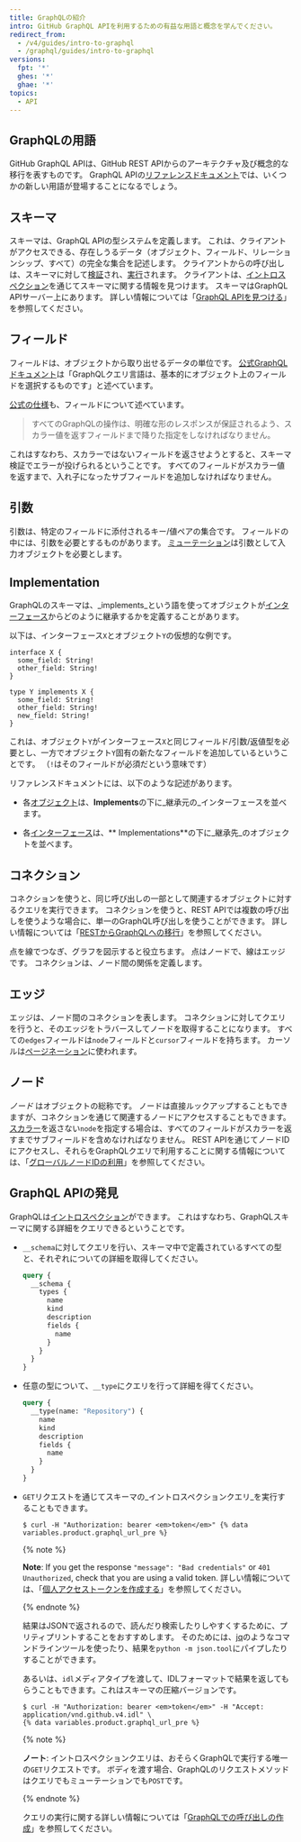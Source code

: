 ```yaml
---
title: GraphQLの紹介
intro: GitHub GraphQL APIを利用するための有益な用語と概念を学んでください。
redirect_from:
  - /v4/guides/intro-to-graphql
  - /graphql/guides/intro-to-graphql
versions:
  fpt: '*'
  ghes: '*'
  ghae: '*'
topics:
  - API
---
```


## GraphQLの用語

GitHub GraphQL APIは、GitHub REST APIからのアーキテクチャ及び概念的な移行を表すものです。 GraphQL APIの[リファレンスドキュメント](/graphql)では、いくつかの新しい用語が登場することになるでしょう。

## スキーマ

スキーマは、GraphQL APIの型システムを定義します。 これは、クライアントがアクセスできる、存在しうるデータ（オブジェクト、フィールド、リレーションシップ、すべて）の完全な集合を記述します。 クライアントからの呼び出しは、スキーマに対して[検証](https://graphql.github.io/learn/validation/)され、[実行](https://graphql.github.io/learn/execution/)されます。 クライアントは、[イントロスペクション](#discovering-the-graphql-api)を通じてスキーマに関する情報を見つけます。 スキーマはGraphQL APIサーバー上にあります。 詳しい情報については「[GraphQL APIを見つける](#discovering-the-graphql-api)」を参照してください。

## フィールド

フィールドは、オブジェクトから取り出せるデータの単位です。 [公式GraphQLドキュメント](https://graphql.github.io/learn/schema/)は「GraphQLクエリ言語は、基本的にオブジェクト上のフィールドを選択するものです」と述べています。

[公式の仕様](https://graphql.github.io/graphql-spec/June2018/#sec-Language.Fields)も、フィールドについて述べています。

> すべてのGraphQLの操作は、明確な形のレスポンスが保証されるよう、スカラー値を返すフィールドまで降りた指定をしなければなりません。

これはすなわち、スカラーではないフィールドを返させようとすると、スキーマ検証でエラーが投げられるということです。 すべてのフィールドがスカラー値を返すまで、入れ子になったサブフィールドを追加しなければなりません。

## 引数

引数は、特定のフィールドに添付されるキー/値ペアの集合です。 フィールドの中には、引数を必要とするものがあります。 [ミューテーション](/graphql/guides/forming-calls-with-graphql#about-mutations)は引数として入力オブジェクトを必要とします。

## Implementation

GraphQLのスキーマは、_implements_という語を使ってオブジェクトが[インターフェース](/graphql/reference/interfaces)からどのように継承するかを定義することがあります。

以下は、インターフェース`X`とオブジェクト`Y`の仮想的な例です。

```
interface X {
  some_field: String!
  other_field: String!
}

type Y implements X {
  some_field: String!
  other_field: String!
  new_field: String!
}
```

これは、オブジェクト`Y`がインターフェース`X`と同じフィールド/引数/返値型を必要とし、一方でオブジェクト`Y`固有の新たなフィールドを追加しているということです。 （`!`はそのフィールドが必須だという意味です）

リファレンスドキュメントには、以下のような記述があります。

* 各[オブジェクト](/graphql/reference/objects)は、**Implements**の下に_継承元の_インターフェースを並べます。

* 各[インターフェース](/graphql/reference/interfaces)は、** Implementations**の下に_継承先_のオブジェクトを並べます。

## コネクション

コネクションを使うと、同じ呼び出しの一部として関連するオブジェクトに対するクエリを実行できます。 コネクションを使うと、REST APIでは複数の呼び出しを使うような場合に、単一のGraphQL呼び出しを使うことができます。 詳しい情報については「[RESTからGraphQLへの移行](/graphql/guides/migrating-from-rest-to-graphql)」を参照してください。

点を線でつなぎ、グラフを図示すると役立ちます。 点はノードで、線はエッジです。 コネクションは、ノード間の関係を定義します。

## エッジ

エッジは、ノード間のコネクションを表します。 コネクションに対してクエリを行うと、そのエッジをトラバースしてノードを取得することになります。 すべての`edges`フィールドは`node`フィールドと`cursor`フィールドを持ちます。 カーソルは[ページネーション](https://graphql.github.io/learn/pagination/)に使われます。

## ノード

_ノード_ はオブジェクトの総称です。 ノードは直接ルックアップすることもできますが、コネクションを通じて関連するノードにアクセスすることもできます。 [スカラー](/graphql/reference/scalars)を返さない`node`を指定する場合は、すべてのフィールドがスカラーを返すまでサブフィールドを含めなければなりません。 REST APIを通じてノードIDにアクセスし、それらをGraphQLクエリで利用することに関する情報については、「[グローバルノードIDの利用](/graphql/guides/using-global-node-ids)」を参照してください。

## GraphQL APIの発見

GraphQLは[イントロスペクション](https://graphql.github.io/learn/introspection/)ができます。 これはすなわち、GraphQLスキーマに関する詳細をクエリできるということです。

* `__schema`に対してクエリを行い、スキーマ中で定義されているすべての型と、それぞれについての詳細を取得してください。

  ```graphql
  query {
    __schema {
      types {
        name
        kind
        description
        fields {
          name
        }
      }
    }
  }
  ```

* 任意の型について、`__type`にクエリを行って詳細を得てください。

  ```graphql
  query {
    __type(name: "Repository") {
      name
      kind
      description
      fields {
        name
      }
    }
  }
  ```

* `GET`リクエストを通じてスキーマの_イントロスペクションクエリ_を実行することもできます。

  ```shell
  $ curl -H "Authorization: bearer <em>token</em>" {% data variables.product.graphql_url_pre %}
  ```

  {% note %}

  **Note**: If you get the response `"message": "Bad credentials"` or `401 Unauthorized`, check that you are using a valid token. 詳しい情報については、「[個人アクセストークンを作成する](/github/authenticating-to-github/creating-a-personal-access-token)」を参照してください。

  {% endnote %}

  結果はJSONで返されるので、読んだり検索したりしやすくするために、プリティプリントすることをおすすめします。 そのためには、[jq](https://stedolan.github.io/jq/)のようなコマンドラインツールを使ったり、結果を`python -m json.tool`にパイプしたりすることができます。

  あるいは、`idl`メディアタイプを渡して、IDLフォーマットで結果を返してもらうこともできます。これはスキーマの圧縮バージョンです。

  ```shell
  $ curl -H "Authorization: bearer <em>token</em>" -H "Accept: application/vnd.github.v4.idl" \
  {% data variables.product.graphql_url_pre %}
  ```

  {% note %}

  **ノート**: イントロスペクションクエリは、おそらくGraphQLで実行する唯一の`GET`リクエストです。 ボディを渡す場合、GraphQLのリクエストメソッドはクエリでもミューテーションでも`POST`です。

  {% endnote %}

  クエリの実行に関する詳しい情報については「[GraphQLでの呼び出しの作成](/graphql/guides/forming-calls-with-graphql)」を参照してください。
